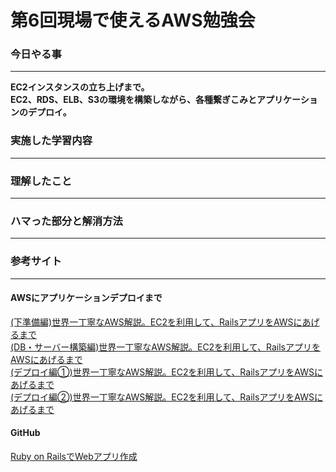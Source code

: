 # 第6回現場で使えるAWS勉強会

### 今日やる事
****
**EC2インスタンスの立ち上げまで。**  
**EC2、RDS、ELB、S3の環境を構築しながら、各種繋ぎこみとアプリケーションのデプロイ。**  

### 実施した学習内容
****

### 理解したこと
****

### ハマった部分と解消方法
****

### 参考サイト
****
#### AWSにアプリケーションデプロイまで
[(下準備編)世界一丁寧なAWS解説。EC2を利用して、RailsアプリをAWSにあげるまで](https://qiita.com/naoki_mochizuki/items/f795fe3e661a3349a7ce)  
[(DB・サーバー構築編)世界一丁寧なAWS解説。EC2を利用して、RailsアプリをAWSにあげるまで](https://qiita.com/naoki_mochizuki/items/22cfbf4bf7ec95f6ac1c)  
[(デプロイ編①)世界一丁寧なAWS解説。EC2を利用して、RailsアプリをAWSにあげるまで](https://qiita.com/naoki_mochizuki/items/814e0979217b1a25aa3e)  
[(デプロイ編②)世界一丁寧なAWS解説。EC2を利用して、RailsアプリをAWSにあげるまで](https://qiita.com/naoki_mochizuki/items/5a1757d222806cbe0cd1)  

#### GitHub
[Ruby on RailsでWebアプリ作成](https://github.com/koujienami/TimeLine)